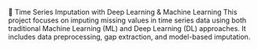 🧠 Time Series Imputation with Deep Learning & Machine Learning
This project focuses on imputing missing values in time series data using both traditional Machine Learning (ML) and Deep Learning (DL) approaches. It includes data preprocessing, gap extraction, and model-based imputation.


